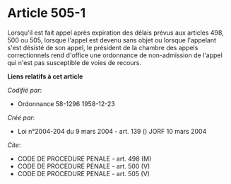 # Article 505-1

Lorsqu'il est fait appel après expiration des délais prévus aux articles 498, 500 ou 505, lorsque l'appel est devenu sans
objet ou lorsque l'appelant s'est désisté de son appel, le président de la chambre des appels correctionnels rend d'office
une ordonnance de non-admission de l'appel qui n'est pas susceptible de voies de recours.

**Liens relatifs à cet article**

_Codifié par_:

  - Ordonnance 58-1296 1958-12-23

_Créé par_:

  - Loi n°2004-204 du 9 mars 2004 - art. 139 () JORF 10 mars 2004

_Cite_:

  - CODE DE PROCEDURE PENALE - art. 498 (M)
  - CODE DE PROCEDURE PENALE - art. 500 (V)
  - CODE DE PROCEDURE PENALE - art. 505 (V)
